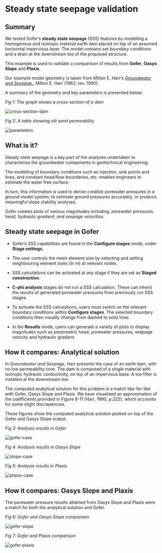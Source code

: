 # Steady state seepage validation

## Summary

We tested Gofer’s **steady state seepage** (SSS) features by modelling a homogenous and isotropic material earth dam placed on top of an assumed horizontal impervious layer. The model contains set boundary conditions and a drain at the downstream toe of the proposed structure.

This example is used to validate a comparison of results from **Gofer**, **Oasys Slope** and **Plaxis**. 

Our example model geometry is taken from Milton E. Harr’s [*Groundwater and Seepage.*](https://www.worldcat.org/title/groundwater-and-seepage/oclc/489956), Milton E. Harr (1962; rev. 1990).

A summary of the geometry and key parameters is presented below: 

*Fig 1: The graph shows a cross-section of a dam*

![cross-section-dam](https://b2c-templates-arup.s3-eu-west-1.amazonaws.com/gofer/validationImages/Slide-1-original-sss-validation-model.png)

*Fig 2: A table showing silt sand permeability*

![parameters](https://b2c-templates-arup.s3-eu-west-1.amazonaws.com/gofer/validationImages/sand-permeability-table.png)

## What is it?

Steady state seepage is a key part of the analyses undertaken to characterise the groundwater components in geotechnical engineering. 

The modelling of boundary conditions such as injection, sink points and lines, and constant head/flow boundaries, etc. enables engineers to estimate the water free surface. 

In turn, this information is used to derive credible porewater pressures in a ground model system; to estimate ground pressures accurately, or produce meaningful slope stability analyses. 

Gofer creates plots of various magnitudes including: *porewater pressures, head, hydraulic gradient, and seepage velocities.*

## Steady state seepage in Gofer

- Gofer’s SSS capabilities are found in the **Configure stages** mode, under **Stage settings**.

- The user controls the mesh element size by selecting and setting neighbouring element sizes (in m) at relevant nodes. 

- SSS calculations can be activated at any stage if they are set as **Staged construction**. 

- **C-phi analysis** stages do not run a SSS calculation. These can inherit the results of generated porewater pressures from previously run SSS stages.  

- To activate the SSS calculations, users must switch on the relevant boundary conditions within **Configure stages**. The selected boundary conditions then visually change from dashed to solid lines. 

- In the **Results** mode, users can generate a variety of plots to display magnitudes such as piezometric head, porewater pressures, seepage velocity and hydraulic gradient. 

## How it compares: Analytical solution

In *Groundwater and Seepage*, Harr presents the case of an earth dam, with no low permeability core. The dam is composed of a single material with isotropic hydraulic conductivity, on top of an impervious base. A toe filter is installed at the downstream toe. 

The computed analytical solution for this problem is a match like-for-like with Gofer, Oasys Slope and Plaxis. We have visualised an approximation of the coefficients provided in Figure 8-11 (Harr, 1990, p.222), which accounts for some slight discrepencies. 

These figures show the computed analytical solution plotted on top of the Gofer and Oasys Slope output.

*Fig 3: Analysis results in Gofer*

![gofer-case](https://b2c-templates-arup.s3-eu-west-1.amazonaws.com/gofer/validationImages/Slide-2-Gofer-case-sss.png)

*Fig 4: Analysis results in Oasys Slope*

![slope-case](https://b2c-templates-arup.s3-eu-west-1.amazonaws.com/gofer/validationImages/Slide-3-Slope-case-sss.png)

*Fig 5: Analysis results in Plaxis*

![plaxis-case](https://b2c-templates-arup.s3-eu-west-1.amazonaws.com/gofer/validationImages/Slide-4-Plaxis-case-sss.png)

## How it compares: Oasys Slope and Plaxis

The porewater pressure results attained from Oasys Slope and Plaxis were a match for both the analytical solution and Gofer. 

*Fig 6: Gofer and Oasys Slope comparison*

![gofer-slope](https://b2c-templates-arup.s3-eu-west-1.amazonaws.com/gofer/validationImages/Slide-5-Gofer-slope-sss.png)

*Fig 7: Gofer and Plaxis comparison*

![gofer-plaxis](https://b2c-templates-arup.s3-eu-west-1.amazonaws.com/gofer/validationImages/Slide-6-Gofer-plaxis-sss.png)









